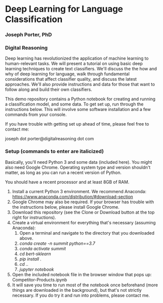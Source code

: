 # Deep Learning for Language Classification

### Joseph Porter, PhD
### Digital Reasoning

Deep learning has revolutionized the application of machine learning to human-relevant tasks.  We will present a tutorial on using basic deep learning techniques to create text classifiers.  We'll discuss the the how and why of deep learning for language, walk through fundamental considerations that affect classifier quality, and discuss the latest approaches.  We'll also provide instructions and data for those that want to follow along and build their own classifiers.

This demo repository contains a Python notebook for creating and running a classification model, and some data.  To get set up, run through the instructions below.  This will involve some software installation and a few commands from your console.

If you have trouble with getting set up ahead of time, please feel free to contact me: 

joseph dot porter@digitalreasoning dot com

### Setup (commands to enter are italicized)

Basically, you'll need Python 3 and some data (included here).  You might also need Google Chrome.  Operating system type and version shouldn't matter, as long as you can run a recent version of Python.

You should have a recent processor and at least 8GB of RAM.

1. Install a current Python 3 environment.  We recommend Anaconda: https://www.anaconda.com/distribution/#download-section
1. Google Chrome may also be required.  If your browser has trouble with the instructions below, please install Google Chrome.
1. Download this repository (see the Clone or Download button at the top right for instructions).
1. Create a virtual environment for everything that's necessary (assuming Anaconda):
    1. Open a terminal and navigate to the directory that you downloaded above.
    1. *conda create -n summit python==3.7*
    1. *conda activate summit*
    1. *cd bert-sklearn*
    1. *pip install .*
    1. *cd ..*
    1. *jupyter notebook*
1. Open the included notebook file in the browser window that pops up: Competitor-Products.ipynb
1. It will save you time to run most of the notebook once beforehand (more things are downloaded in the background), but that's not strictly necessary.  If you do try it and run into problems, please contact me.
